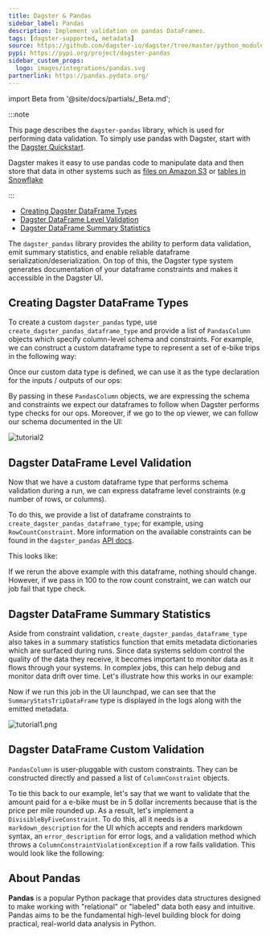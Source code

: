 ```yaml
---
title: Dagster & Pandas
sidebar_label: Pandas
description: Implement validation on pandas DataFrames.
tags: [dagster-supported, metadata]
source: https://github.com/dagster-io/dagster/tree/master/python_modules/libraries/dagster-pandas
pypi: https://pypi.org/project/dagster-pandas
sidebar_custom_props:
  logo: images/integrations/pandas.svg
partnerlink: https://pandas.pydata.org/
---
```


import Beta from '@site/docs/partials/\_Beta.md';

<Beta />

:::note

This page describes the `dagster-pandas` library, which is used for performing data validation. To simply use pandas with Dagster, start with the [Dagster Quickstart](/getting-started/quickstart).

Dagster makes it easy to use pandas code to manipulate data and then store
that data in other systems such as [files on Amazon S3](/api/libraries/dagster-aws#dagster_aws.s3.s3_pickle_io_manager) or [tables in Snowflake](/integrations/libraries/snowflake/using-snowflake-with-dagster)

:::

- [Creating Dagster DataFrame Types](#creating-dagster-dataframe-types)
- [Dagster DataFrame Level Validation](#dagster-dataframe-level-validation)
- [Dagster DataFrame Summary Statistics](#dagster-dataframe-summary-statistics)

The `dagster_pandas` library provides the ability to perform data validation, emit summary statistics, and enable reliable dataframe serialization/deserialization. On top of this, the Dagster type system generates documentation of your dataframe constraints and makes it accessible in the Dagster UI.

## Creating Dagster DataFrame Types

To create a custom `dagster_pandas` type, use `create_dagster_pandas_dataframe_type` and provide a list of `PandasColumn` objects which specify column-level schema and constraints. For example, we can construct a custom dataframe type to represent a set of e-bike trips in the following way:

<CodeExample
  path="docs_snippets/docs_snippets/legacy/dagster_pandas_guide/core_trip.py"
  startAfter="start_core_trip_marker_0"
  endBefore="end_core_trip_marker_0"
/>

Once our custom data type is defined, we can use it as the type declaration for the inputs / outputs of our ops:

<CodeExample
  path="docs_snippets/docs_snippets/legacy/dagster_pandas_guide/core_trip.py"
  startAfter="start_core_trip_marker_1"
  endBefore="end_core_trip_marker_1"
/>

By passing in these `PandasColumn` objects, we are expressing the schema and constraints we expect our dataframes to follow when Dagster performs type checks for our ops. Moreover, if we go to the op viewer, we can follow our schema documented in the UI:

![tutorial2](/images/integrations/pandas/tutorial2.png)

## Dagster DataFrame Level Validation

Now that we have a custom dataframe type that performs schema validation during a run, we can express dataframe level constraints (e.g number of rows, or columns).

To do this, we provide a list of dataframe constraints to `create_dagster_pandas_dataframe_type`; for example, using `RowCountConstraint`. More information on the available constraints can be found in the `dagster_pandas` [API docs](/api/libraries/dagster-pandas).

This looks like:

<CodeExample
  path="docs_snippets/docs_snippets/legacy/dagster_pandas_guide/shape_constrained_trip.py"
  startAfter="start_create_type"
  endBefore="end_create_type"
/>

If we rerun the above example with this dataframe, nothing should change. However, if we pass in 100 to the row count constraint, we can watch our job fail that type check.

## Dagster DataFrame Summary Statistics

Aside from constraint validation, `create_dagster_pandas_dataframe_type` also takes in a summary statistics function that emits metadata dictionaries which are surfaced during runs. Since data systems seldom control the quality of the data they receive, it becomes important to monitor data as it flows through your systems. In complex jobs, this can help debug and monitor data drift over time. Let's illustrate how this works in our example:

<CodeExample
  path="docs_snippets/docs_snippets/legacy/dagster_pandas_guide/summary_stats.py"
  startAfter="start_summary"
  endBefore="end_summary"
/>

Now if we run this job in the UI launchpad, we can see that the `SummaryStatsTripDataFrame` type is displayed in the logs along with the emitted metadata.

![tutorial1.png](/images/integrations/pandas/tutorial1.png)

## Dagster DataFrame Custom Validation

`PandasColumn` is user-pluggable with custom constraints. They can be constructed directly and passed a list of `ColumnConstraint` objects.

To tie this back to our example, let's say that we want to validate that the amount paid for a e-bike must be in 5 dollar increments because that is the price per mile rounded up. As a result, let's implement a `DivisibleByFiveConstraint`. To do this, all it needs is a `markdown_description` for the UI which accepts and renders markdown syntax, an `error_description` for error logs, and a validation method which throws a `ColumnConstraintViolationException` if a row fails validation. This would look like the following:

<CodeExample
  path="docs_snippets/docs_snippets/legacy/dagster_pandas_guide/custom_column_constraint.py"
  startAfter="start_custom_col"
  endBefore="end_custom_col"
/>

## About Pandas

**Pandas** is a popular Python package that provides data structures designed to make working with "relational" or "labeled" data both easy and intuitive. Pandas aims to be the fundamental high-level building block for doing practical, real-world data analysis in Python.
